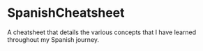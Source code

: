 # SpanishCheatsheet
A cheatsheet that details the various concepts that I have learned throughout my Spanish journey.
